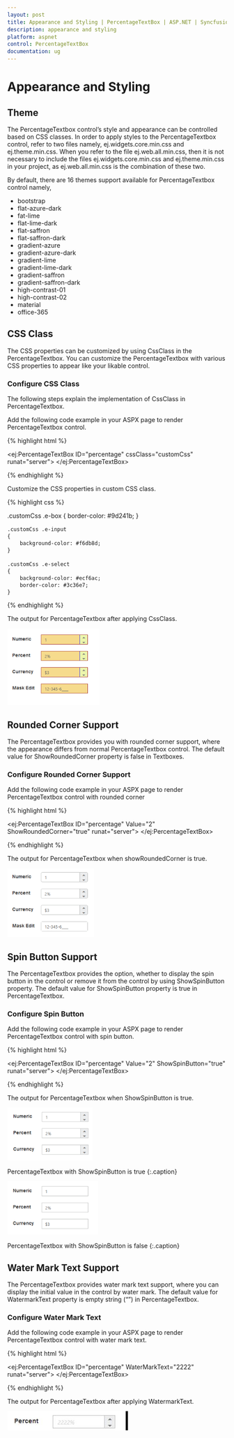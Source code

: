 ```yaml
---
layout: post
title: Appearance and Styling | PercentageTextBox | ASP.NET | Syncfusion
description: appearance and styling 
platform: aspnet
control: PercentageTextBox
documentation: ug
---
```


# Appearance and Styling 

## Theme

The PercentageTextbox control’s style and appearance can be controlled based on CSS classes. In order to apply styles to the PercentageTextbox control, refer to two files namely, ej.widgets.core.min.css and ej.theme.min.css. When you refer to the file ej.web.all.min.css, then it is not necessary to include the files ej.widgets.core.min.css and ej.theme.min.css in your project, as ej.web.all.min.css is the combination of these two. 

By default, there are 16 themes support available for PercentageTextbox control namely,

* bootstrap
* flat-azure-dark
* fat-lime
* flat-lime-dark
* flat-saffron
* flat-saffron-dark
* gradient-azure
* gradient-azure-dark
* gradient-lime
* gradient-lime-dark
* gradient-saffron
* gradient-saffron-dark
* high-contrast-01
* high-contrast-02
* material
* office-365

## CSS Class


The CSS properties can be customized by using CssClass in the PercentageTextbox. You can customize the PercentageTextbox with various CSS properties to appear like your likable control.

### Configure CSS Class

The following steps explain the implementation of CssClass in PercentageTextbox.

Add the following code example in your ASPX page to render PercentageTextbox control.

{% highlight html %}

<ej:PercentageTextBox ID="percentage" cssClass="customCss" runat="server"> </ej:PercentageTextBox>

{% endhighlight %}

Customize the CSS properties in custom CSS class.

{% highlight css %}

.customCss .e-box
    {
        border-color: #9d241b;
    }
    
    .customCss .e-input
    {
        background-color: #f6db8d;
    }
    
    .customCss .e-select
    {
        background-color: #ecf6ac;
        border-color: #3c36e7;
    }

{% endhighlight %}

The output for PercentageTextbox after applying CssClass.

![](Appearance-and-Styling_images/Appearance-and-Styling_img1.png)



## Rounded Corner Support

The PercentageTextbox provides you with rounded corner support, where the appearance differs from normal PercentageTextbox control. The default value for ShowRoundedCorner property is false in Textboxes.

### Configure Rounded Corner Support

Add the following code example in your ASPX page to render PercentageTextbox control with rounded corner

{% highlight html %}

<ej:PercentageTextBox ID="percentage" Value="2" ShowRoundedCorner="true" runat="server"> </ej:PercentageTextBox>

{% endhighlight %}



The output for PercentageTextbox when showRoundedCorner is true.

![](Appearance-and-Styling_images/Appearance-and-Styling_img2.png) 



## Spin Button Support

The PercentageTextbox provides the option, whether to display the spin button in the control or remove it from the control by using ShowSpinButton property. The default value for ShowSpinButton property is true in PercentageTextbox.

### Configure Spin Button

Add the following code example in your ASPX page to render PercentageTextbox control with spin button.

{% highlight html %}

<ej:PercentageTextBox ID="percentage" Value="2" ShowSpinButton="true" runat="server"> </ej:PercentageTextBox>

{% endhighlight %}



The output for PercentageTextbox when ShowSpinButton is true.

![](Appearance-and-Styling_images/Appearance-and-Styling_img3.png)

PercentageTextbox with ShowSpinButton is true
{:.caption}

![](Appearance-and-Styling_images/Appearance-and-Styling_img4.png)

PercentageTextbox with ShowSpinButton is false
{:.caption}

## Water Mark Text Support

The PercentageTextbox provides water mark text support, where you can display the initial value in the control by water mark. The default value for WatermarkText property is empty string (“”) in PercentageTextbox.

### Configure Water Mark Text

Add the following code example in your ASPX page to render PercentageTextbox control with water mark text.

{% highlight html %}

<ej:PercentageTextBox ID="percentage" WaterMarkText="2222" runat="server"> </ej:PercentageTextBox>

{% endhighlight %}



The output for PercentageTextbox after applying WatermarkText.

![](Appearance-and-Styling_images/Appearance-and-Styling_img5.png) 